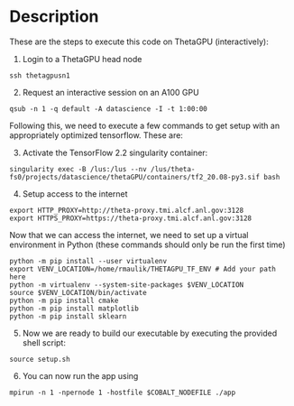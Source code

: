 # Description

These are the steps to execute this code on ThetaGPU (interactively):
1. Login to a ThetaGPU head node
```
ssh thetagpusn1
```
2. Request an interactive session on an A100 GPU
```
qsub -n 1 -q default -A datascience -I -t 1:00:00
```
Following this, we need to execute a few commands to get setup with an appropriately optimized tensorflow. These are:

3. Activate the TensorFlow 2.2 singularity container:
```
singularity exec -B /lus:/lus --nv /lus/theta-fs0/projects/datascience/thetaGPU/containers/tf2_20.08-py3.sif bash
```
4. Setup access to the internet
```
export HTTP_PROXY=http://theta-proxy.tmi.alcf.anl.gov:3128
export HTTPS_PROXY=https://theta-proxy.tmi.alcf.anl.gov:3128
```
Now that we can access the internet, we need to set up a virtual environment in Python (these commands should only be run the first time)
```
python -m pip install --user virtualenv
export VENV_LOCATION=/home/rmaulik/THETAGPU_TF_ENV # Add your path here
python -m virtualenv --system-site-packages $VENV_LOCATION
source $VENV_LOCATION/bin/activate
python -m pip install cmake
python -m pip install matplotlib
python -m pip install sklearn
```
5. Now we are ready to build our executable by executing the provided shell script:
```
source setup.sh
```
6. You can now run the app using
```
mpirun -n 1 -npernode 1 -hostfile $COBALT_NODEFILE ./app
```

